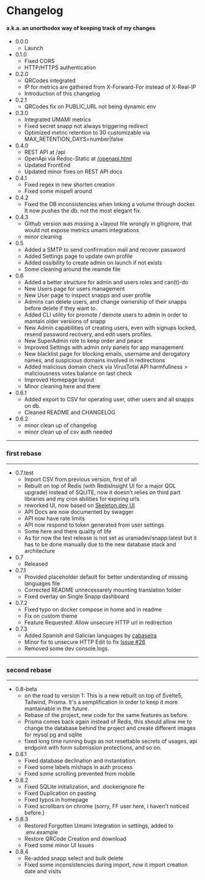 # Changelog

#### a.k.a. an unorthodox way of keeping track of my changes

- 0.0.0
  - Launch
- 0.1.0
  - Fixed CORS
  - HTTP/HTTPS authentication
- 0.2.0
  - QRCodes integrated
  - IP for metrics are gathered from X-Forward-For instead of X-Real-IP
  - Introduction of this changelog
- 0.2.1
  - QRCodes fix on PUBLIC_URL not being dynamic env
- 0.3.0
  - Integrated UMAMI metrics
  - Fixed secret snapp not always triggering redirect
  - Optimized metric retention to 30 customizable via MAX_RETENTION_DAYS=number|false
- 0.4.0
  - REST API at /api
  - OpenApi via Redoc-Static at [/openapi.html](http://snapp.li/openapi.html)
  - Updated FrontEnd
  - Updated minor fixes on REST API docs
- 0.4.1
  - Fixed regex in new shorten creation
  - Fixed some mispell around
- 0.4.2
  - Fixed the DB inconsistencies when linking a volume through docker. It now pushes the db. not the most elegant fix.
- 0.4.3
  - Github version was missing a +layout file wrongly in gitignore, that would not expose metrics umami integrations
  - minor cleaning
- 0.5
  - Added a SMTP to send confirmation mail and recover password
  - Added Settings page to update own profile
  - Added ossibility to create admin on launch if not exists
  - Some cleaning around the reamde file
- 0.6
  - Added a better structure for admin and users roles and can(t)-do
  - New Users page for users management
  - New User page to inspect snapps and user profile
  - Admins can delete users, and change ownership of their snapps before delete if they want to.
  - Added CLI utility for promote / demote users to admin in order to mantain older versions of snapp
  - New Admin capabilities of creating users, even with signups locked, resend password recovery, and edit users profiles.
  - New SuperAdmin role to keep order and peace
  - Improved Settings with admin only panels for app management
  - New blacklist page for blocking emails, username and derogatory names, and suspicious domains involved in redirections
  - Added malicious domain check via VirusTotal API harmfullness > maliciousness votes balance on last check
  - Improved Homepage layout
  - Minor cleaning here and there
- 0.6.1
  - Added export to CSV for operating user, other users and all snapps on db.
  - Cleaned README and CHANGELOG
- 0.6.2
  - minor clean up of changelog
  - minor clean up of csv auth needed

---

### first rebase

---

- 0.7.test
  - Import CSV from previous version, first of all
  - Rebuilt on top of Redis (with RedisInsight UI for a major QOL upgrade) instead of SQLITE, now it doesn't relies on third part libraries and my cron abilities for expiring urls
  - reworked UI, now based on [Skeleton.dev UI](https://skeleton.dev)
  - API Docs are now documented by swagger
  - API now have rate limits
  - API now respond to token generated from user settings
  - Some here and there quality of life
  - As for now the test release is not set as uraniadev/snapp:latest but it has to be done manually due to the new database stack and architecture
- 0.7
  - Released
- 0.7.1
  - Provided placeholder default for better understanding of missing languages file
  - Corrected README unnecessarely mounting translation folder
  - Fixed overlay on Single Snapp dashboard
- 0.7.2
  - Fixed typo on docker compose in home and in readme
  - Fix on custom theme
  - Feature Requested: Allow unsecure HTTP url in redirection
- 0.7.3
  - Added Spanish and Galician languages by [cabaseira](https://github.com/cabaseira)
  - Minor fix to unsecure HTTP Edit to fix [Issue #26](https://github.com/urania-dev/snapp/issues/26)
  - Removed some dev console.logs.

---

### second rebase

---

- 0.8-beta
  - on the road to version 1: This is a new rebuilt on top of Svelte5, Tailwind, Prisma. It's a semplification in order to keep it more mantainable in the future.
  - Rebase of the project, new code for the same features as before.
  - Prisma comes back again instead of Redis, this should allow me to change the database behind the project and create different images for mysql pg and sqlite
  - fixed long time running bugs as not resettable secrets of usages, api endpoint with form submission protections, and so on.
- 0.8.1
  - Fixed database declination and instantiation.
  - Fixed some labels mishaps in auth process
  - Fixed some scrolling prevented from mobile
- 0.8.2
  - Fixed SQLite initialization, and .dockerignore fle
  - Fixed Duplication on pasting
  - Fixed typos in homepage
  - Fixed scrollbars on chrome (sorry, FF user here, i haven't noticed before.)
- 0.8.3
  - Restored Forgotten Umami Integration in settings, added to .env.example
  - Restore QRCode Creation and download 
  - Fixed some minor UI Issues
- 0.8.4
  - Re-added snapp select and bulk delete
  - Fixed some inconsistencies during import, now it import creation date and visits
